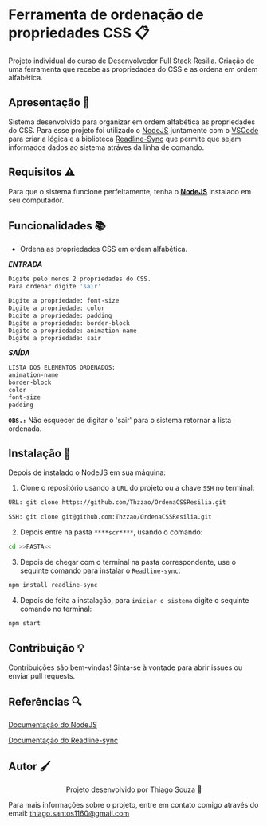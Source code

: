# Ferramenta de ordenação de propriedades CSS 📋

Projeto individual do curso de Desenvolvedor Full Stack Resilia. Criação de uma ferramenta que recebe as propriedades do CSS e as ordena em ordem alfabética.

## Apresentação 🚀

Sistema desenvolvido para organizar em ordem alfabética as propriedades do CSS. Para esse projeto foi utilizado o [NodeJS](https://nodejs.org/en) juntamente com o [VSCode](https://code.visualstudio.com/) para criar a lógica e a biblioteca [Readline-Sync](https://www.npmjs.com/package/readline-sync) que permite que sejam informados dados ao sistema atráves da linha de comando.

## Requisitos ⚠️

Para que o sistema funcione perfeitamente, tenha o **[NodeJS](https://nodejs.org/en)** instalado em seu computador.

## Funcionalidades 📚

- Ordena as propriedades CSS em ordem alfabética.

**_ENTRADA_**

```bash
Digite pelo menos 2 propriedades do CSS.
Para ordenar digite 'sair'

Digite a propriedade: font-size
Digite a propriedade: color
Digite a propriedade: padding
Digite a propriedade: border-block
Digite a propriedade: animation-name
Digite a propriedade: sair
```

**_SAÍDA_**

```bash
LISTA DOS ELEMENTOS ORDENADOS:
animation-name
border-block
color
font-size
padding
```

**`OBS.:`** Não esquecer de digitar o 'sair' para o sistema retornar a lista ordenada.

## Instalação 🔧

Depois de instalado o NodeJS em sua máquina:

1. Clone o repositório usando a `URL` do projeto ou a chave `SSH` no terminal:

```bash
URL: git clone https://github.com/Thzzao/OrdenaCSSResilia.git

SSH: git clone git@github.com:Thzzao/OrdenaCSSResilia.git
```

2. Depois entre na pasta `****scr****`, usando o comando:

```bash
cd >>PASTA<<
```

3. Depois de chegar com o terminal na pasta correspondente, use o sequinte comando para instalar o `Readline-sync`:

```bash
npm install readline-sync
```

4. Depois de feita a instalação, para `iniciar o sistema` digite o sequinte comando no terminal:

```bash
npm start
```

<!-- GIF -->

## Contribuição 💡

Contribuições são bem-vindas! Sinta-se à vontade para abrir issues ou enviar pull requests.

## Referências 🔍

[Documentação do NodeJS](https://nodejs.org/en/docs)

[Documentação do Readline-sync](https://www.npmjs.com/package/readline-sync)

## Autor 🖌

<p align="center">Projeto desenvolvido por Thiago Souza 🤙

Para mais informações sobre o projeto, entre em contato comigo através do email: thiago.santos1160@gmail.com

</p>
